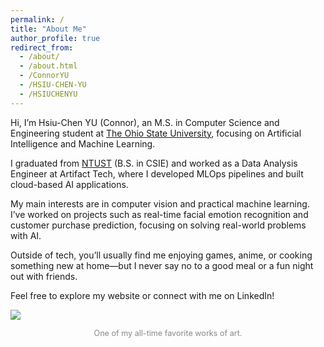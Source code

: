 ```yaml
---
permalink: /
title: "About Me"
author_profile: true
redirect_from: 
  - /about/
  - /about.html
  - /ConnorYU
  - /HSIU-CHEN-YU
  - /HSIUCHENYU
---
```



Hi, I’m Hsiu-Chen YU (Connor), an M.S. in Computer Science and Engineering student at [The Ohio State University](https://cse.osu.edu/), focusing on Artificial Intelligence and Machine Learning.

I graduated from [NTUST](https://www.csie.ntust.edu.tw/index.php?Lang=en) (B.S. in CSIE) and worked as a Data Analysis Engineer at Artifact Tech, where I developed MLOps pipelines and built cloud-based AI applications.

My main interests are in computer vision and practical machine learning. I’ve worked on projects such as real-time facial emotion recognition and customer purchase prediction, focusing on solving real-world problems with AI.

Outside of tech, you’ll usually find me enjoying games, anime, or cooking something new at home—but I never say no to a good meal or a fun night out with friends.

Feel free to explore my website or connect with me on LinkedIn!

![](/images/painting.png)
<p align="center"><span style="font-size:90%;color:#888;">One of my all-time favorite works of art.</span> </p>